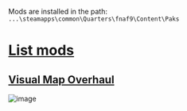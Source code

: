 Mods are installed in the path: `...\steamapps\common\Quarters\fnaf9\Content\Paks`

# [List mods](https://gamebanana.com/mods/games/15359)
## [Visual Map Overhaul](https://gamebanana.com/mods/348257)
![image](https://user-images.githubusercontent.com/87380272/148222736-80adfa58-c3e3-44f7-876f-f8c9298f7cd6.png)
